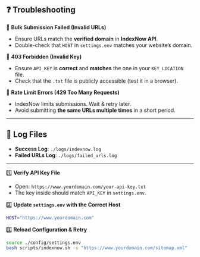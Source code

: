 ## ❓ **Troubleshooting**  

🔴 **Bulk Submission Failed (Invalid URLs)**  
- Ensure URLs match the **verified domain** in **IndexNow API**.  
- Double-check that `HOST` in `settings.env` matches your website’s domain.  

🔴 **403 Forbidden (Invalid Key)**  
- Ensure `API_KEY` is **correct** and **matches** the one in your `KEY_LOCATION` file.  
- Check that the `.txt` file is publicly accessible (test it in a browser).  

🔴 **Rate Limit Errors (429 Too Many Requests)**  
- IndexNow limits submissions. Wait & retry later.  
- Avoid submitting **the same URLs multiple times** in a short period.  

---

## 📝 **Log Files**  
- **Success Log**: `./logs/indexnow.log`  
- **Failed URLs Log**: `./logs/failed_urls.log`  

---

1️⃣ **Verify API Key File**  
   - Open: `https://www.yourdomain.com/your-api-key.txt`  
   - The key inside should match `API_KEY` in `settings.env`.  

2️⃣ **Update `settings.env` with the Correct Host**  
   ```bash
   HOST="https://www.yourdomain.com"
   ```

3️⃣ **Reload Configuration & Retry**  
   ```bash
   source ./config/settings.env
   bash scripts/indexnow.sh -s "https://www.yourdomain.com/sitemap.xml"
   ```